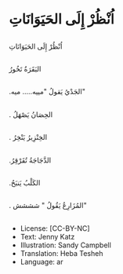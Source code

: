 # اُنْظُرْ إِلَى الحَيَوَانَاتِ

##
اُنْظُرْ إِلَى الحَيَوَانَاتِ
##
البَقَرَةُ تَخُورُ

##
.الجَدْيُ يَقولُ "مييه..... ميه"

##
. الحِصَانُ يَصْهَلُ

##
. الخِنْزِيرُ يَنْخِرُ

##
.الدَّجَاجَةُ تُقَرْقِرُ

##
.الكَلْبُ يَنبَحُ

##
. المُزَارِعُ يَقُولُ " شششش"

##
* License: [CC-BY-NC]
* Text: Jenny Katz
* Illustration: Sandy Campbell
* Translation: Heba Tesheh
* Language: ar

